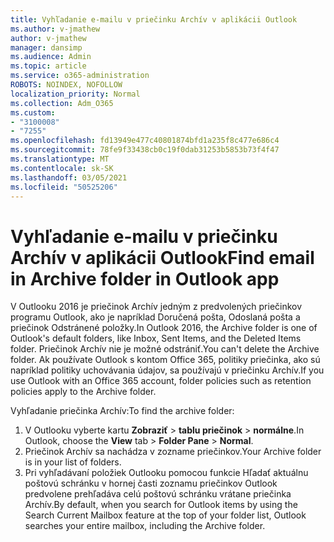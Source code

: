 ```yaml
---
title: Vyhľadanie e-mailu v priečinku Archív v aplikácii Outlook
ms.author: v-jmathew
author: v-jmathew
manager: dansimp
ms.audience: Admin
ms.topic: article
ms.service: o365-administration
ROBOTS: NOINDEX, NOFOLLOW
localization_priority: Normal
ms.collection: Adm_O365
ms.custom:
- "3100008"
- "7255"
ms.openlocfilehash: fd13949e477c40801874bfd1a235f8c477e686c4
ms.sourcegitcommit: 78fe9f33438cb0c19f0dab31253b5853b73f4f47
ms.translationtype: MT
ms.contentlocale: sk-SK
ms.lasthandoff: 03/05/2021
ms.locfileid: "50525206"
---
```

# <a name="find-email-in-archive-folder-in-outlook-app"></a><span data-ttu-id="a353f-102">Vyhľadanie e-mailu v priečinku Archív v aplikácii Outlook</span><span class="sxs-lookup"><span data-stu-id="a353f-102">Find email in Archive folder in Outlook app</span></span>

<span data-ttu-id="a353f-103">V Outlooku 2016 je priečinok Archív jedným z predvolených priečinkov programu Outlook, ako je napríklad Doručená pošta, Odoslaná pošta a priečinok Odstránené položky.</span><span class="sxs-lookup"><span data-stu-id="a353f-103">In Outlook 2016, the Archive folder is one of Outlook's default folders, like Inbox, Sent Items, and the Deleted Items folder.</span></span> <span data-ttu-id="a353f-104">Priečinok Archív nie je možné odstrániť.</span><span class="sxs-lookup"><span data-stu-id="a353f-104">You can't delete the Archive folder.</span></span> <span data-ttu-id="a353f-105">Ak používate Outlook s kontom Office 365, politiky priečinka, ako sú napríklad politiky uchovávania údajov, sa používajú v priečinku Archív.</span><span class="sxs-lookup"><span data-stu-id="a353f-105">If you use Outlook with an Office 365 account, folder policies such as retention policies apply to the Archive folder.</span></span>

<span data-ttu-id="a353f-106">Vyhľadanie priečinka Archív:</span><span class="sxs-lookup"><span data-stu-id="a353f-106">To find the archive folder:</span></span>

1. <span data-ttu-id="a353f-107">V Outlooku vyberte kartu **Zobraziť** > **tablu priečinok**  >  **normálne**.</span><span class="sxs-lookup"><span data-stu-id="a353f-107">In Outlook, choose the **View** tab > **Folder Pane** > **Normal**.</span></span>
2. <span data-ttu-id="a353f-108">Priečinok Archív sa nachádza v zozname priečinkov.</span><span class="sxs-lookup"><span data-stu-id="a353f-108">Your Archive folder is in your list of folders.</span></span>
3. <span data-ttu-id="a353f-109">Pri vyhľadávaní položiek Outlooku pomocou funkcie Hľadať aktuálnu poštovú schránku v hornej časti zoznamu priečinkov Outlook predvolene prehľadáva celú poštovú schránku vrátane priečinka Archív.</span><span class="sxs-lookup"><span data-stu-id="a353f-109">By default, when you search for Outlook items by using the Search Current Mailbox feature at the top of your folder list, Outlook searches your entire mailbox, including the Archive folder.</span></span>
